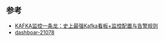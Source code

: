 ## 参考
- [KAFKA监控一条龙：史上最强Kafka看板+监控配置与告警规则][1]
- [dashboar-21078][2]

[1]: https://mp.weixin.qq.com/s/ZG3DjRoJ3IDeln-_KbvTDQ
[2]: https://grafana.com/grafana/dashboards/21078
